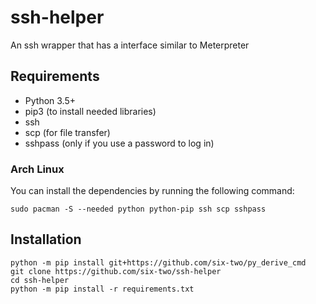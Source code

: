 # ssh-helper

An ssh wrapper that has a interface similar to Meterpreter

## Requirements

- Python 3.5+
- pip3 (to install needed libraries)
- ssh
- scp (for file transfer)
- sshpass (only if you use a password to log in)

### Arch Linux

You can install the dependencies by running the following command:

```
sudo pacman -S --needed python python-pip ssh scp sshpass
```

## Installation

```
python -m pip install git+https://github.com/six-two/py_derive_cmd
git clone https://github.com/six-two/ssh-helper
cd ssh-helper
python -m pip install -r requirements.txt
```

